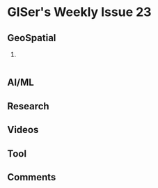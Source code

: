 # GISer's Weekly Issue 23

## GeoSpatial

1. []()

![]()

## AI/ML

## Research

## Videos

## Tool

## Comments
